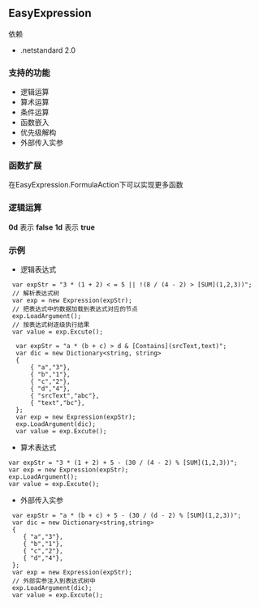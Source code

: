 ## EasyExpression

依赖
- .netstandard 2.0

### 支持的功能
- 逻辑运算
- 算术运算
- 条件运算
- 函数嵌入
- 优先级解构
- 外部传入实参

### 函数扩展

在EasyExpression.FormulaAction下可以实现更多函数

### 逻辑运算
**0d** 表示 **false**
**1d** 表示 **true**

### 示例
- 逻辑表达式

```
 var expStr = "3 * (1 + 2) < = 5 || !(8 / (4 - 2) > [SUM](1,2,3))";
 // 解析表达式树
 var exp = new Expression(expStr);
 // 把表达式中的数据加载到表达式对应的节点
 exp.LoadArgument();
 // 按表达式树逐级执行结果
 var value = exp.Excute();
 ```

  ```
    var expStr = "a * (b + c) > d & [Contains](srcText,text)";
    var dic = new Dictionary<string, string>
    {
        { "a","3"},
        { "b","1"},
        { "c","2"},
        { "d","4"},
        { "srcText","abc"},
        { "text","bc"},
    };
    var exp = new Expression(expStr);
    exp.LoadArgument(dic);
    var value = exp.Excute();
 ```

- 算术表达式

 ```
 var expStr = "3 * (1 + 2) + 5 - (30 / (4 - 2) % [SUM](1,2,3))";
 var exp = new Expression(expStr);
 exp.LoadArgument();
 var value = exp.Excute();
```

- 外部传入实参

```
 var expStr = "a * (b + c) + 5 - (30 / (d - 2) % [SUM](1,2,3))";
 var dic = new Dictionary<string,string>
 {
    { "a","3"},
    { "b","1"},
    { "c","2"},
    { "d","4"},
 };
 var exp = new Expression(expStr);
 // 外部实参注入到表达式树中
 exp.LoadArgument(dic);
 var value = exp.Excute();
            
```
